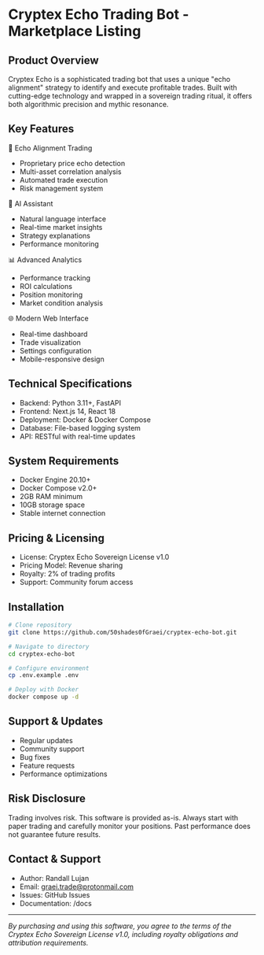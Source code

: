 # Cryptex Echo Trading Bot - Marketplace Listing

## Product Overview
Cryptex Echo is a sophisticated trading bot that uses a unique "echo alignment" strategy to identify and execute profitable trades. Built with cutting-edge technology and wrapped in a sovereign trading ritual, it offers both algorithmic precision and mythic resonance.

## Key Features
🔮 Echo Alignment Trading
- Proprietary price echo detection
- Multi-asset correlation analysis
- Automated trade execution
- Risk management system

🤖 AI Assistant
- Natural language interface
- Real-time market insights
- Strategy explanations
- Performance monitoring

📊 Advanced Analytics
- Performance tracking
- ROI calculations
- Position monitoring
- Market condition analysis

🌐 Modern Web Interface
- Real-time dashboard
- Trade visualization
- Settings configuration
- Mobile-responsive design

## Technical Specifications
- Backend: Python 3.11+, FastAPI
- Frontend: Next.js 14, React 18
- Deployment: Docker & Docker Compose
- Database: File-based logging system
- API: RESTful with real-time updates

## System Requirements
- Docker Engine 20.10+
- Docker Compose v2.0+
- 2GB RAM minimum
- 10GB storage space
- Stable internet connection

## Pricing & Licensing
- License: Cryptex Echo Sovereign License v1.0
- Pricing Model: Revenue sharing
- Royalty: 2% of trading profits
- Support: Community forum access

## Installation
```bash
# Clone repository
git clone https://github.com/50shades0fGraei/cryptex-echo-bot.git

# Navigate to directory
cd cryptex-echo-bot

# Configure environment
cp .env.example .env

# Deploy with Docker
docker compose up -d
```

## Support & Updates
- Regular updates
- Community support
- Bug fixes
- Feature requests
- Performance optimizations

## Risk Disclosure
Trading involves risk. This software is provided as-is. Always start with paper trading and carefully monitor your positions. Past performance does not guarantee future results.

## Contact & Support
- Author: Randall Lujan
- Email: graei.trade@protonmail.com
- Issues: GitHub Issues
- Documentation: /docs

---

*By purchasing and using this software, you agree to the terms of the Cryptex Echo Sovereign License v1.0, including royalty obligations and attribution requirements.*